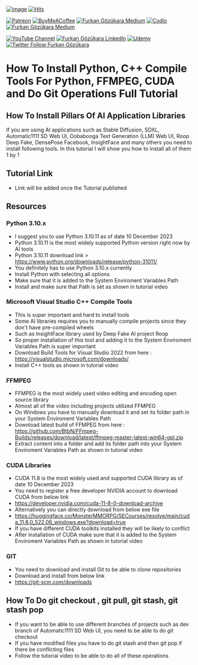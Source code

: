 
[![image](https://img.shields.io/discord/772774097734074388?label=Discord&logo=discord)](https://discord.com/servers/software-engineering-courses-secourses-772774097734074388) [![Hits](https://hits.seeyoufarm.com/api/count/incr/badge.svg?url=https%3A%2F%2Fgithub.com%2FFurkanGozukara%2FStable-Diffusion%2Fblob%2Fmain%2FTutorials%2FInstall-Python-C-Plus-Plus-Tools-FFMPEG-CUDA-Install-Tutorial.md&count_bg=%2379C83D&title_bg=%239E0F0F&icon=apachespark.svg&icon_color=%23E7E7E7&title=views&edge_flat=false)](https://hits.seeyoufarm.com) 

[![Patreon](https://img.shields.io/badge/Patreon-Support%20Me-F2EB0E?style=for-the-badge&logo=patreon)](https://www.patreon.com/SECourses) [![BuyMeACoffee](https://img.shields.io/badge/Buy%20Me%20a%20Coffee-ffdd00?style=for-the-badge&logo=buy-me-a-coffee&logoColor=black)](https://www.buymeacoffee.com/DrFurkan) [![Furkan Gözükara Medium](https://img.shields.io/badge/Medium-Follow%20Me-800080?style=for-the-badge&logo=medium&logoColor=white)](https://medium.com/@furkangozukara) [![Codio](https://img.shields.io/static/v1?style=for-the-badge&message=Articles&color=4574E0&logo=Codio&logoColor=FFFFFF&label=CivitAI)](https://civitai.com/user/SECourses/articles) [![Furkan Gözükara Medium](https://img.shields.io/badge/DeviantArt-Follow%20Me-990000?style=for-the-badge&logo=deviantart&logoColor=white)](https://www.deviantart.com/monstermmorpg)

[![YouTube Channel](https://img.shields.io/badge/YouTube-SECourses-C50C0C?style=for-the-badge&logo=youtube)](https://www.youtube.com/SECourses)  [![Furkan Gözükara LinkedIn](https://img.shields.io/badge/LinkedIn-Follow%20Me-0077B5?style=for-the-badge&logo=linkedin&logoColor=white)](https://www.linkedin.com/in/furkangozukara/)   [![Udemy](https://img.shields.io/static/v1?style=for-the-badge&message=Stable%20Diffusion%20Course&color=A435F0&logo=Udemy&logoColor=FFFFFF&label=Udemy)](https://www.udemy.com/course/stable-diffusion-dreambooth-lora-zero-to-hero/?referralCode=E327407C9BDF0CEA8156) [![Twitter Follow Furkan Gözükara](https://img.shields.io/badge/Twitter-Follow%20Me-1DA1F2?style=for-the-badge&logo=twitter&logoColor=white)](https://twitter.com/GozukaraFurkan)

# How To Install Python, C++ Compile Tools For Python, FFMPEG, CUDA and Do Git Operations Full Tutorial
## How To Install Pillars Of AI Application Libraries

If you are using AI applications such as Stable Diffusion, SDXL, Automatic1111 SD Web UI, Oobabooga Text Generation (LLM) Web UI, Roop Deep Fake, DensePose Facebook, InsightFace and many others you need to install following tools. In this tutorial I will show you how to install all of them 1 by 1

## Tutorial Link
* Link will be added once the Tutorial published

## Resources

### Python 3.10.x
* I suggest you to use Python 3.10.11 as of date 10 December 2023
* Python 3.10.11 is the most widely supported Python version right now by AI tools
* Python 3.10.11 download link > https://www.python.org/downloads/release/python-31011/
* You definitely has to use Python 3.10.x currently
* Install Python with selecting all options
* Make sure that it is added to the System Enviroment Variables Path
* Install and make sure that Path is set as shown in tutorial video

### Microsoft Visual Studio C++ Compile Tools
* This is super important and hard to install tools
* Some AI libraries requires you to manually compile projects since they don't have pre-compiled wheels
* Such as InsightFace library used by Deep Fake AI project Roop
* So proper installation of this tool and adding it to the System Enviroment Variables Path is super important 
* Download Build Tools for Visual Studio 2022 from here : https://visualstudio.microsoft.com/downloads/
* Install C++ tools as shown in tutorial video

### FFMPEG
* FFMPEG is the most widely used video editing and encoding open source library
* Almost all of the video including projects utilized FFMPEG
* On Windows you have to manually download it and set its folder path in your System Enviroment Variables Path
* Download latest build of FFMPEG from here : https://github.com/BtbN/FFmpeg-Builds/releases/download/latest/ffmpeg-master-latest-win64-gpl.zip
* Extract content into a folder and add its folder path into your System Enviroment Variables Path as shown in tutorial video

### CUDA Libraries
* CUDA 11.8 is the most widely used and supported CUDA library as of date 10 December 2023
* You need to register a free developer NVIDIA account to download CUDA from below link
* https://developer.nvidia.com/cuda-11-8-0-download-archive
* Alternatively you can directly download from below exe file
* https://huggingface.co/MonsterMMORPG/SECourses/resolve/main/cuda_11.8.0_522.06_windows.exe?download=true
* If you have different CUDA toolkits installed they will be likely to conflict
* After installation of CUDA make sure that it is added to the System Enviroment Variables Path as shown in tutorial video

### GIT
* You need to download and install Git to be able to clone repositories
* Download and install from below link
* https://git-scm.com/downloads

## How To Do git checkout , git pull, git stash, git stash pop
* If you want to be able to use different branches of projects such as dev branch of Automatic1111 SD Web UI, you need to be able to do git checkout
* If you have modified files you have to do git stash and then git pop if there be conflicting files
* Follow the tutorial video to be able to do all of these operations



